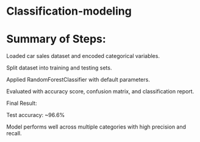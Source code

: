# Classification-modeling

# Summary of Steps:

Loaded car sales dataset and encoded categorical variables.

Split dataset into training and testing sets.

Applied RandomForestClassifier with default parameters.

Evaluated with accuracy score, confusion matrix, and classification report.

Final Result:

Test accuracy: ~96.6%

Model performs well across multiple categories with high precision and recall.

